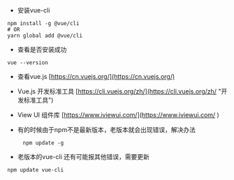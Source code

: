 * 安装vue-cli

```
npm install -g @vue/cli
# OR
yarn global add @vue/cli
```

* 查看是否安装成功

```
vue --version
```

* 查看vue.js   [https://cn.vuejs.org/](https://cn.vuejs.org/)

* Vue.js 开发标准工具 [https://cli.vuejs.org/zh/](https://cli.vuejs.org/zh/ "开发标准工具")

* View UI 组件库 [https://www.iviewui.com/](https://www.iviewui.com/ )

* 有的时候由于npm不是最新版本，老版本就会出现错误，解决办法

```
     npm update -g
```

* 老版本的vue-cli 还有可能报其他错误，需要更新

```
npm update vue-cli 
```



